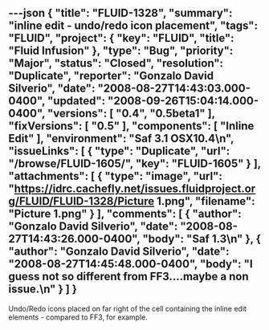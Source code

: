 ---json
{
  "title": "FLUID-1328",
  "summary": "inline edit  - undo/redo icon placement",
  "tags": "FLUID",
  "project": {
    "key": "FLUID",
    "title": "Fluid Infusion"
  },
  "type": "Bug",
  "priority": "Major",
  "status": "Closed",
  "resolution": "Duplicate",
  "reporter": "Gonzalo David Silverio",
  "date": "2008-08-27T14:43:03.000-0400",
  "updated": "2008-09-26T15:04:14.000-0400",
  "versions": [
    "0.4",
    "0.5beta1"
  ],
  "fixVersions": [
    "0.5"
  ],
  "components": [
    "Inline Edit"
  ],
  "environment": "Saf 3.1   OSX10.4\n",
  "issueLinks": [
    {
      "type": "Duplicate",
      "url": "/browse/FLUID-1605/",
      "key": "FLUID-1605"
    }
  ],
  "attachments": [
    {
      "type": "image",
      "url": "https://idrc.cachefly.net/issues.fluidproject.org/FLUID/FLUID-1328/Picture 1.png",
      "filename": "Picture 1.png"
    }
  ],
  "comments": [
    {
      "author": "Gonzalo David Silverio",
      "date": "2008-08-27T14:43:26.000-0400",
      "body": "Saf 1.3\n"
    },
    {
      "author": "Gonzalo David Silverio",
      "date": "2008-08-27T14:45:48.000-0400",
      "body": "I guess not so different from FF3....maybe a non issue.\n"
    }
  ]
}
---
Undo/Redo icons placed on far right of the cell containing the inline edit elements - compared to FF3, for example.

        